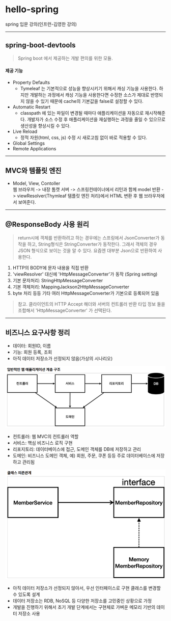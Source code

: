 # hello-spring
spring 입문 강의(인프런-김영한 강의)

* * *

## spring-boot-devtools
> Spring boot  에서 제공하는 개발 편의를 위한 모듈.

#### 제공 기능
- Property Defaults
  - Tymeleaf 는 기본적으로 성능을 향상시키기 위해서 캐싱 기능을 사용한다. 하지만 개발하는 과정에서 캐싱 기능을 사용한다면 수정한 소스가 제대로 반영되지 않을 수 있기 때문에 cache의 기본값을 false로 설정할 수 있다.
- Automatic Restart
  - classpath 에 있는 파일이 변경될 때마다 애플리케이션을 자동으로 재시작해준다. 개발자가 소스 수정 후 애플리케이션을 재실행하는 과정을 줄일 수 있으므로 생산성을 향상시킬 수 있다.
- Live Reload
  - 정적 자원(html, css, js) 수정 시 새로고침 없이 바로 적용할 수 있다.
- Global Settings
- Remote Applications
   
* * *

## MVC와 템플릿 엔진
- Model, View, Contoller    
웹 브라우저 -> 내장 톰캣 서버 -> 스프링컨테이너에서 리턴과 함께 model 반환 -> viewResolver(Thymleaf 템플릿 엔진 처리)에서 HTML 변환 후 웹 브라우저에서 보여준다.

* * *

## @ResponseBody 사용 원리
> return시에 객체를 반환하려고 하는 경우에는 스프링에서 JsonConverter가 동작을 하고, String형식은 StringConverter가 동작한다. 
> 그래서 객체의 경우 JSON 형식으로 보이는 것을 알 수 있다.
> 요즘엔 대부분 Json으로 반환하여 사용한다.
1. HTTP의 BODY에 문자 내용을 직접 반환
2. 'viewResolver' 대신에 'HttpMessageConverter'가 동작 (Spring setting)
3. 기본 문자처리: StringHttpMessageConverter
4. 기본 객체처리: MappingJackson2HttpMessageConverter
5. byte 처리 등등 기타 여러 HttpMessageConverter가 기본으로 등록되어 있음

> 참고. 클라이언트의 HTTP Accept 해더와 서버의 컨트롤러 반환 타입 정보 둘을 조합해서 'HttpMessageConverter' 가 선택된다.

* * *

## 비즈니스 요구사항 정리
- 데이터: 회원ID, 이름
- 기능: 회원 등록, 조회
- 아직 데이터 저장소가 선정되지 않음(가상의 시나리오)

![img.png](src/main/resources/common/images/img.png)

- 컨트롤러: 웹 MVC의 컨트롤러 역할
- 서비스: 핵심 비즈니스 로직 구현
- 리포지토리: 데이터베이스에 접근, 도메인 객체를 DB에 저장하고 관리
- 도메인: 비즈니스 도메인 객체, 예) 회원, 주문, 쿠폰 등등 주로 데이터베이스에 저장하고 관리됨   

![img_1.png](src/main/resources/common/images/img_1.png)

- 아직 데이터 저장소가 선정되지 않아서, 우선 인터페이스로 구현 클래스를 변경할 수 있도록 설계
- 데이터 저장소는 RDB, NoSQL 등 다양한 저장소를 고민중인 상황으로 가정
- 개발을 진행하기 위해서 초기 개발 단계에서는 구현체로 가벼운 메모리 기반의 데이터 저장소 사용